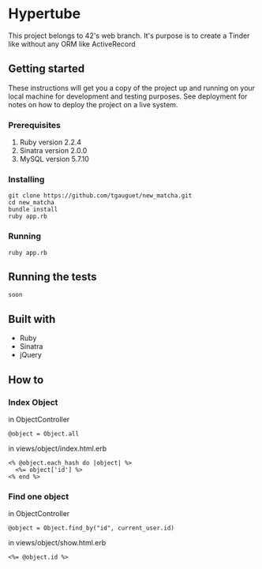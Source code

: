 # Hypertube

This project belongs to 42's web branch.
It's purpose is to create a Tinder like without any ORM like ActiveRecord

## Getting started

These instructions will get you a copy of the project up and running on your local machine for development and testing purposes. See deployment for notes on how to deploy the project on a live system.

### Prerequisites

1. Ruby version 2.2.4
2. Sinatra version 2.0.0
3. MySQL version 5.7.10

### Installing

```
git clone https://github.com/tgauguet/new_matcha.git
cd new_matcha
bundle install
ruby app.rb
```
### Running

```
ruby app.rb
```

## Running the tests

```
soon
```

## Built with

* Ruby
* Sinatra
* jQuery

## How to

### Index Object

in ObjectController
```
@object = Object.all
```
in views/object/index.html.erb
```
<% @object.each_hash do |object| %>
  <%= object['id'] %>
<% end %>
```

### Find one object

in ObjectController
```
@object = Object.find_by("id", current_user.id)
```
in views/object/show.html.erb
```
<%= @object.id %>
```
